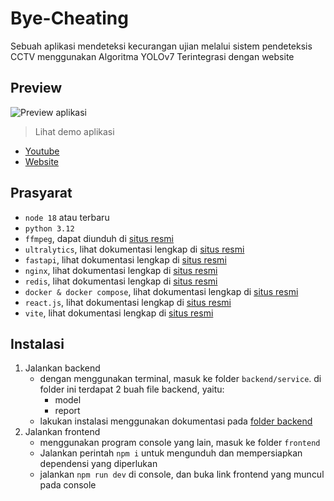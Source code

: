 # Bye-Cheating

Sebuah aplikasi mendeteksi kecurangan ujian melalui sistem pendeteksis CCTV menggunakan Algoritma YOLOv7 Terintegrasi dengan website

## Preview

![Preview aplikasi](../images/preview.png)

> Lihat demo aplikasi

- [Youtube](https://youtu.be/If0CceWZb44)
- [Website](https://by-cheating.web.app/)

## Prasyarat

- `node 18` atau terbaru
- `python 3.12`
- `ffmpeg`, dapat diunduh di [situs resmi](https://www.ffmpeg.org/download.html)
- `ultralytics`, lihat dokumentasi lengkap di [situs resmi](https://docs.ultralytics.com/models/yolov7/)
- `fastapi`, lihat dokumentasi lengkap di [situs resmi](https://fastapi.tiangolo.com/)
- `nginx`, lihat dokumentasi lengkap di [situs resmi](https://www.docker.com/)
- `redis`, lihat dokumentasi lengkap di [situs resmi](https://redis.io/)
- `docker & docker compose`, lihat dokumentasi lengkap di [situs resmi](https://www.docker.com/)
- `react.js`, lihat dokumentasi lengkap di [situs resmi](https://react.dev/)
- `vite`, lihat dokumentasi lengkap di [situs resmi](https://vitejs.dev/)

## Instalasi

1. Jalankan backend
   - dengan menggunakan terminal, masuk ke folder `backend/service`. di folder ini terdapat 2 buah file backend, yaitu:
     - model
     - report
   - lakukan instalasi menggunakan dokumentasi pada [folder backend](./backend/)
2. Jalankan frontend
   - menggunakan program console yang lain, masuk ke folder `frontend`
   - Jalankan perintah `npm i` untuk mengunduh dan mempersiapkan dependensi yang diperlukan
   - jalankan `npm run dev` di console, dan buka link frontend yang muncul pada console
